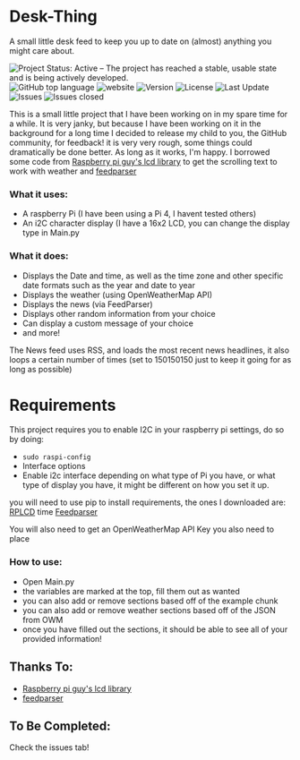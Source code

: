 # Desk-Thing
A small little desk feed to keep you up to date on (almost) anything you might care about.

<img alt="Project Status: Active – The project has reached a stable, usable state and is being actively developed." src="https://www.repostatus.org/badges/latest/active.svg"> <img alt="GitHub top language" src="https://img.shields.io/github/languages/top/WyattHBrown/Desk-Thing?logo=python&logoColor=yellow"> <img alt="website" src="https://img.shields.io/badge/Website-Vestbot.ca-blueviolet"> <img alt="Version" src="https://img.shields.io/github/v/tag/wyatthbrown/Desk-thing?display_name=tag"> <img alt="License" src="https://img.shields.io/github/license/WyattHBrown/Desk-Thing"> <img alt="Last Update" src="https://img.shields.io/github/last-commit/WyattHBrown/Desk-Thing"> <img alt="Issues" src="https://img.shields.io/github/issues/WyattHBrown/desk-thing?color=red"> <img alt="Issues closed" src="https://img.shields.io/github/issues-closed/WyattHBrown/desk-thing?color=27bfa7">

This is a small little project that I have been working on in my spare time for a while. It is very janky, but because I have been working on it in the background for a long time I decided to release my child to you, the GitHub community, for feedback!
it is very very rough, some things could dramatically be done better. As long as it works, I'm happy.
I borrowed some code from [Raspberry pi guy's lcd library](https://github.com/the-raspberry-pi-guy/lcd) to get the scrolling text to work with weather and [feedparser](https://pypi.org/project/feedparser/)

### What it uses:

- A raspberry Pi (I have been using a Pi 4, I havent tested others)
- An i2C character display (I have a 16x2 LCD, you can change the display type in Main.py

### What it does:
- Displays the Date and time, as well as the time zone and other specific date formats such as the year and date to year
- Displays the weather (using OpenWeatherMap API)
- Displays the news (via FeedParser)
- Displays other random information from your choice
- Can display a custom message of your choice
- and more!

The News feed uses RSS, and loads the most recent news headlines, it also loops a certain number of times (set to 150150150 just to keep it going for as long as possible)

# Requirements

This project requires you to enable I2C in your raspberry pi settings, do so by doing:
- `sudo raspi-config`
- Interface options
- Enable i2c interface
depending on what type of Pi you have, or what type of display you have, it might be different on how you set it up.

you will need to use pip to install requirements, the ones I downloaded are:
[RPLCD](https://pypi.org/project/RPLCD/)
time
[Feedparser](https://pypi.org/project/feedparser/)

You will also need to get an OpenWeatherMap API Key
you also need to place 

### How to use:
- Open Main.py
- the variables are marked at the top, fill them out as wanted
- you can also add or remove sections based off of the example chunk
- you can also add or remove weather sections based off of the JSON from OWM
- once you have filled out the sections, it should be able to see all of your provided information!

## Thanks To:
- [Raspberry pi guy's lcd library](https://github.com/the-raspberry-pi-guy/lcd)
- [feedparser](https://pypi.org/project/feedparser/)

## To Be Completed:
Check the issues tab!
